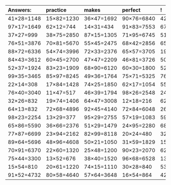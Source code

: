 | Answers: | practice | makes | perfect | ! |
| :--- | :--- | :--- | :--- | :--- |
| 41×28=1148 | 15×82=1230 | 36×47=1692 | 90×76=6840 | 42×12=504 | 
| 97×17=1649 | 62×12=744 | 14×31=434 | 91×83=7553 | 67×53=3551 | 
| 37×27=999 | 38×75=2850 | 87×15=1305 | 71×95=6745 | 51×87=4437 | 
| 76×51=3876 | 70×81=5670 | 55×45=2475 | 68×42=2856 | 65×15=975 | 
| 88×72=6336 | 54×74=3996 | 72×33=2376 | 65×57=3705 | 19×71=1349 | 
| 84×43=3612 | 60×45=2700 | 47×47=2209 | 46×81=3726 | 50×92=4600 | 
| 52×37=1924 | 83×23=1909 | 68×90=6120 | 60×30=1800 | 52×37=1924 | 
| 99×35=3465 | 85×97=8245 | 49×36=1764 | 75×71=5325 | 76×78=5928 | 
| 22×14=308 | 17×84=1428 | 74×25=1850 | 62×17=1054 | 55×18=990 | 
| 76×40=3040 | 11×47=517 | 46×39=1794 | 98×26=2548 | 24×82=1968 | 
| 32×26=832 | 19×74=1406 | 64×47=3008 | 12×18=216 | 62×84=5208 | 
| 64×13=832 | 72×68=4896 | 92×45=4140 | 72×84=6048 | 26×56=1456 | 
| 98×23=2254 | 13×29=377 | 95×29=2755 | 57×19=1083 | 59×49=2891 | 
| 65×86=5590 | 36×66=2376 | 51×29=1479 | 24×95=2280 | 68×52=3536 | 
| 77×87=6699 | 23×94=2162 | 82×99=8118 | 20×24=480 | 32×12=384 | 
| 89×64=5696 | 48×96=4608 | 50×21=1050 | 31×59=1829 | 15×87=1305 | 
| 70×91=6370 | 22×60=1320 | 25×48=1200 | 90×23=2070 | 62×54=3348 | 
| 75×44=3300 | 13×52=676 | 38×40=1520 | 96×68=6528 | 13×96=1248 | 
| 15×54=810 | 20×61=1220 | 74×15=1110 | 30×28=840 | 53×45=2385 | 
| 91×52=4732 | 80×58=4640 | 57×64=3648 | 16×54=864 | 42×47=1974 | 

